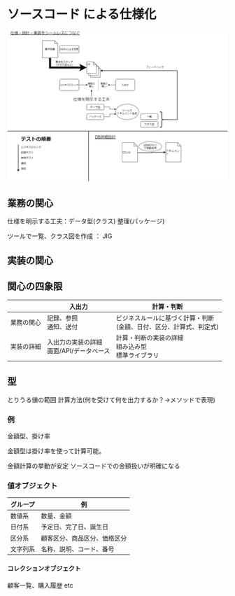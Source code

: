 # ソースコード による仕様化

![ccsr](./img/ccsr_copy.drawio.png)

## 業務の関心

  仕様を明示する工夫：データ型(クラス)
  整理(パッケージ)

  ツールで一覧、クラス図を作成 ： JIG

## 実装の関心

## 関心の四象限

| | 入出力 | 計算・判断 |
| --- | --- | --- |
| 業務の関心 | 記録、参照<br>通知、送付 | ビジネスルールに基づく計算・判断<br>(金額、日付、区分、計算式、判定式) |
| 実装の詳細 | 入出力の実装の詳細<br>画面/API/データベース | 計算・判断の実装の詳細<br>組み込み型<br>標準ライブラリ |

## 型

とりうる値の範囲
計算方法(何を受けて何を出力するか？→メソッドで表現)

### 例

金額型、掛け率

金額型は掛け率を使って計算可能。

金額計算の挙動が安定
ソースコードでの金額扱いが明確になる

### 値オブジェクト

| グループ | 例 |
| --- | --- |
| 数値系 | 数量、金額 |
| 日付系 | 予定日、完了日、誕生日 |
| 区分系 | 顧客区分、商品区分、価格区分 |
| 文字列系 | 名称、説明、コード、番号 |

#### コレクションオブジェクト

顧客一覧、購入履歴 etc
